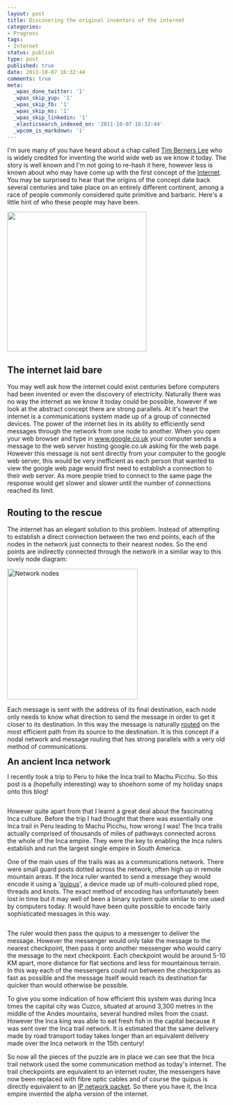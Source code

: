 ```yaml
---
layout: post
title: Discovering the original inventors of the internet
categories:
- Progress
tags:
- Internet
status: publish
type: post
published: true
date: 2011-10-07 16:32:44
comments: true
meta:
  _wpas_done_twitter: '1'
  _wpas_skip_yup: '1'
  _wpas_skip_fb: '1'
  _wpas_skip_ms: '1'
  _wpas_skip_linkedin: '1'
  _elasticsearch_indexed_on: '2011-10-07 16:32:44'
  _wpcom_is_markdown: '1'
---
```

I'm sure many of you have heard about a chap called <a href="http://twitter.com/#!/timberners_lee">Tim Berners Lee</a> who is widely credited for inventing the world wide web as we know it today. The story is well known and I'm not going to re-hash it here, however less is known about who may have come up with the first concept of the <a href="http://en.wikipedia.org/wiki/Internet">Internet</a>. You may be surprised to hear that the origins of the concept date back several centuries and take place on an entirely different continent, among a race of people commonly considered quite primitive and barbaric. Here's a little hint of who these people may have been.

<a href="http://imageshack.com/a/img835/4400/yrbq.jpg"><img class="size-medium wp-image-257" title="Machu_Picchu_1" src="http://imagizer.imageshack.us/v2/320x240q90/835/yrbq.jpg" alt="" width="320" /></a>

<h2>The internet laid bare</h2>

You may well ask how the internet could exist centuries before computers had been invented or even the discovery of electricity. Naturally there was no way the internet as we know it today could be possible, however if we look at the abstract concept there are strong parallels. At it's heart the internet is a communications system made up of a group of connected devices. The power of the internet lies in its ability to efficiently send messages through the network from one node to another. When you open your web browser and type in www.google.co.uk your computer sends a message to the web server hosting google.co.uk asking for the web page. However this  message is not sent directly from your computer to the google web server, this would be very inefficient as each person that wanted to view the google web page would first need to establish a connection to their web server. As more people tried to connect to the same page the response would get slower and slower until the number of connections reached its limit.

<h2>Routing to the rescue</h2>

The internet has an elegant solution to this problem. Instead of attempting to establish a direct connection between the two end points, each of the nodes in the network just connects to their nearest nodes. So the end points are indirectly connected through the network in a similar way to this lovely node diagram:

<img class="size-full wp-image-252" title="onethousandpaintings_small1-300x300" src="http://imageshack.com/a/img834/8784/z6g.gif" alt="Network nodes" width="300" />

Each message is sent with the address of its final destination, each node only needs to know what direction to send the message in order to get it closer to its destination. In this way the message is naturally <a href="http://en.wikipedia.org/wiki/Routing">routed</a> on the most efficient path from its source to the destination. It is this concept if a nodal network and message routing that has strong parallels with a very old method of communications.

<span class="Apple-style-span" style="font-size:20px;"><strong>An ancient  Inca  network</strong></span>

I recently took a trip to Peru to hike the Inca trail to Machu Picchu. So this post is a (hopefully interesting) way to shoehorn some of my holiday snaps onto this blog!

<a href="http://imageshack.com/a/img703/8159/inq4.jpg"><img class="size-medium wp-image-255" title="Machu_Picchu" src="http://imagizer.imageshack.us/v2/320x240q90/703/inq4.jpg" alt="" /></a>

However quite apart from that I learnt a great deal about the fascinating Inca culture. Before the trip I had thought that there was essentially one Inca trail in Peru leading to Machu Picchu, how wrong I was! The Inca trails actually comprised of thousands of miles of pathways connected across the whole of the Inca empire. They were the key to enabling the Inca rulers establish and run the largest single empire in South America.

One of the main uses of the trails was as a communications network. There were small guard posts dotted across the network, often high up in remote mountain areas. If the Inca ruler wanted to send a message they would encode it using a '<a href="http://en.wikipedia.org/wiki/Quipus">quipus</a>', a device made up of multi-coloured plied rope, threads and knots.     The exact method of encoding has unfortunately been lost in time but it may well of been a binary system quite similar to one used by computers today. It would have been quite possible to encode fairly sophisticated messages in this way.

<img class="size-full wp-image-259" title="quipus" src="http://imageshack.com/a/img14/4521/fqto.jpg" alt="" /></a>

The ruler would then pass the quipus to a messenger to deliver the message. However the messenger would only take the message to the nearest checkpoint, then pass it onto another messenger who would carry the message to the next checkpoint. Each checkpoint would be around 5-10 KM apart, more distance for flat sections and less for mountainous terrain. In this way each of the messengers could run between the checkpoints as fast as possible and the message itself would reach its destination far quicker than would otherwise be possible.

To give you some indication of how efficient this system was during Inca times the capital city was Cuzco, situated at around 3,300 metres in the middle of the Andes mountains, several hundred miles from the coast. However the Inca king was able to eat fresh fish in the capital because it was sent over the Inca trail network. It is estimated that the same delivery made by road transport today takes longer than an equivalent delivery made over the Inca network in the 15th century!

So now all the pieces of the puzzle are in place we can see that the Inca trail network used the some communication method as today's internet. The trail checkpoints are equivalent to an internet router, the messengers have now been replaced with fibre optic cables and of course the quipus is directly equivalent to an <a href="http://en.wikipedia.org/wiki/Network_packet">IP network packet</a>. So there you have it, the Inca empire invented the alpha version of the internet.

